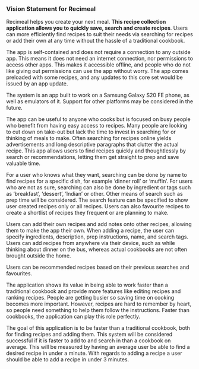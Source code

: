 ### Vision Statement for Recimeal 

Recimeal helps you create your next meal. **This recipe collection application allows you to quickly save, search and create recipes**. Users can more efficiently find recipes to suit their needs via searching for recipes or add their own at any time without the hassle of a traditional cookbook. 

The app is self-contained and does not require a connection to any outside app. This means it does not need an internet connection, nor permissions to access other apps. This makes it accessible offline, and people who do not like giving out permissions can use the app without worry. The app comes preloaded with some recipes, and any updates to this core set would be issued by an app update. 

The system is an app built to work on a Samsung Galaxy S20 FE phone, as well as emulators of it. Support for other platforms may be considered in the future. 

The app can be useful to anyone who cooks but is focused on busy people who benefit from having easy access to recipes. Many people are looking to cut down on take-out but lack the time to invest in searching for or thinking of meals to make. Often searching for recipes online yields advertisements and long descriptive paragraphs that clutter the actual recipe. This app allows users to find recipes quickly and thoughtlessly by search or recommendations, letting them get straight to prep and save valuable time. 

For a user who knows what they want, searching can be done by name to find recipes for a specific dish, for example ‘dinner roll’ or ‘muffin’.  For users who are not as sure, searching can also be done by ingredient or tags such as ‘breakfast’, ‘dessert’, ’Indian’ or other. Other means of search such as prep time will be considered. The search feature can be specified to show user created recipes only or all recipes. Users can also favourite recipes to create a shortlist of recipes they frequent or are planning to make. 

Users can add their own recipes and add notes onto other recipes, allowing them to make the app their own. When adding a recipe, the user can specify ingredients, description, prep instructions, name, and search tags. Users can add recipes from anywhere via their device, such as while thinking about dinner on the bus, whereas actual cookbooks are not often brought outside the home. 

Users can be recommended recipes based on their previous searches and favourites. 

The application shows its value in being able to work faster than a traditional cookbook and provide more features like editing recipes and ranking recipes. People are getting busier so saving time on cooking becomes more important. However, recipes are hard to remember by heart, so people need something to help them follow the instructions. Faster than cookbooks, the application can play this role perfectly. 

The goal of this application is to be faster than a traditional cookbook, both for finding recipes and adding them. This system will be considered successful if it is faster to add to and search in than a cookbook on average. This will be measured by having an average user be able to find a desired recipe in under a minute. With regards to adding a recipe a user should be able to add a recipe in under 3 minutes. 
